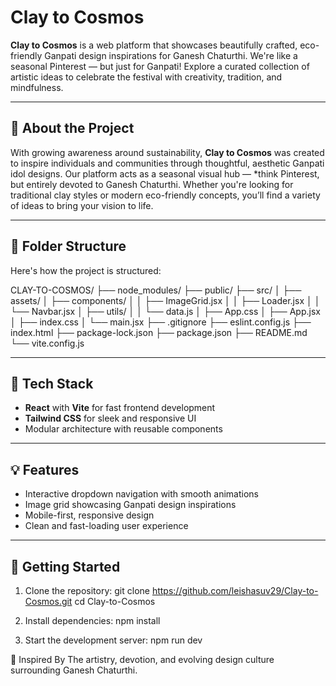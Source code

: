 # Clay to Cosmos

**Clay to Cosmos** is a web platform that showcases beautifully crafted, eco-friendly Ganpati design inspirations for Ganesh Chaturthi. We're like a seasonal Pinterest — but just for Ganpati! Explore a curated collection of artistic ideas to celebrate the festival with creativity, tradition, and mindfulness.

---

## 🌿 About the Project

With growing awareness around sustainability, **Clay to Cosmos** was created to inspire individuals and communities through thoughtful, aesthetic Ganpati idol designs. Our platform acts as a seasonal visual hub — *think Pinterest, but entirely devoted to Ganesh Chaturthi. Whether you're looking for traditional clay styles or modern eco-friendly concepts, you’ll find a variety of ideas to bring your vision to life.

---

## 🧱 Folder Structure

Here's how the project is structured:

CLAY-TO-COSMOS/
├── node_modules/
├── public/
├── src/
│ ├── assets/
│ ├── components/
│ │ ├── ImageGrid.jsx
│ │ ├── Loader.jsx
│ │ └── Navbar.jsx
│ ├── utils/
│ │ └── data.js
│ ├── App.css
│ ├── App.jsx
│ ├── index.css
│ └── main.jsx
├── .gitignore
├── eslint.config.js
├── index.html
├── package-lock.json
├── package.json
├── README.md
└── vite.config.js


---

## 🚀 Tech Stack

- **React** with **Vite** for fast frontend development  
- **Tailwind CSS** for sleek and responsive UI  
- Modular architecture with reusable components

---

## 💡 Features

- Interactive dropdown navigation with smooth animations  
- Image grid showcasing Ganpati design inspirations  
- Mobile-first, responsive design  
- Clean and fast-loading user experience

---

## 📌 Getting Started

1. Clone the repository:
   git clone https://github.com/leishasuv29/Clay-to-Cosmos.git
   cd Clay-to-Cosmos

2. Install dependencies:
npm install

3. Start the development server:
npm run dev

🙏 Inspired By
The artistry, devotion, and evolving design culture surrounding Ganesh Chaturthi.